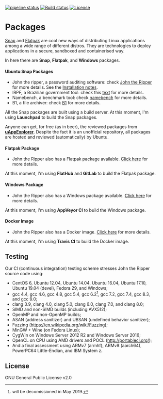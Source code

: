 [![pipeline status](https://gitlab.com/claudioandre-br/packages/badges/master/pipeline.svg)](https://gitlab.com/claudioandre-br/packages/pipelines)
[![Build status](https://ci.appveyor.com/api/projects/status/hd7cp5qt34xfu7d8?svg=true)](https://ci.appveyor.com/project/claudioandre-br/johntheripper)
[![License](https://img.shields.io/badge/License-GPL%20v2-blue.svg)](https://github.com/claudioandre-br/packages/blob/master/LICENSE.txt)

# Packages

[Snap](http://snapcraft.io/) and [Flatpak](http://flatpak.org/) are cool new ways
of distributing Linux applications among a wide range of different distros. They
are technologies to deploy applications in a secure, sandboxed and containerised way.

In here there are **Snap**, **Flatpak**, and **Windows** packages.

#### Ubuntu Snap Packages

- John the ripper, a password auditing software: check [John the Ripper](https://github.com/magnumripper/JohnTheRipper) for more details. See the [Installation notes](https://github.com/claudioandre-br/packages/tree/master/john-the-ripper#john-the-ripper).
- IRPF, a Brazilian government tool: check this [text](https://claudioandre-br.github.io/outros/irpf_package.htm?id=git) for more details.
- Namebench, a benchmark tool: check [namebench](https://code.google.com/archive/p/namebench)
for more details.
- B1, a file archiver: check [B1](http://b1.org/) for more details.

All the Snap packages are built using a build server. At this moment, I'm using
**Launchpad** to build the Snap packages.

Anyone can get, for free (as in beer), the reviewed packages from [**uAppExplorer**](https://uappexplorer.com/snaps?q=author%3AClaudio+Andr%C3%A9&sort=-points). Despite
 the fact it is an unofficial repository, all packages are hosted and reviewed
 (automatically) by Ubuntu.

#### Flatpak Package

- John the Ripper also has a Flatpak package available. [Click here](https://github.com/claudioandre-br/packages/tree/master/john-the-ripper#flatpak)
for more details.

At this moment, I'm using **FlatHub** and **GitLab** to build the Flatpak package.

#### Windows Package

- John the Ripper also has a Windows package available. [Click here](https://github.com/claudioandre-br/packages/blob/master/john-the-ripper/readme.md#windows)
 for more details.

At this moment, I'm using **AppVeyor CI** to build the Windows package.

#### Docker Image

- John the Ripper also has a Docker image. [Click here](https://github.com/claudioandre-br/packages/blob/master/john-the-ripper/readme.md#docker-image)
 for more details.

At this moment, I'm using **Travis CI** to build the Docker image.

## Testing

Our CI (continuous integration) testing scheme stresses John the Ripper source code
 using:

- CentOS 6, Ubuntu 12.04, Ubuntu 14.04, Ubuntu 16.04, Ubuntu 17.10, Ubuntu 19.04
(devel), Fedora 29, and Windows;
- gcc 4.4, gcc 4.6, gcc 4.8, gcc 5.4, gcc 6.2[^1], gcc 7.2, gcc 7.4, gcc 8.3, and gcc 9.0;
- clang 3.9, clang 4.0, clang 5.0, clang 6.0, clang 7.0, and clang 8.0;
- SIMD and non-SIMD builds (including AVX512);
- OpenMP and non-OpenMP builds;
- ASAN (address sanitizer) and UBSAN (undefined behavior sanitizer);
- Fuzzing (<https://en.wikipedia.org/wiki/Fuzzing>);
- MinGW + Wine (on Fedora Linux);
- CygWin on Windows Server 2012 R2 and Windows Server 2016;
- OpenCL on CPU using AMD drivers and POCL (<http://portablecl.org/>);
- And a final assessment using ARMv7 (armhf), ARMv8 (aarch64), PowerPC64 Little-Endian,
and IBM System z.

[^1]: will be decomissioned in May 2019.

## License

GNU General Public License v2.0
